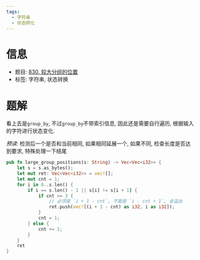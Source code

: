 ```yaml
---
tags:
  - 字符串
  - 状态转化
---
```


# 信息 
* 题目:  [830. 较大分组的位置](https://leetcode.cn/problems/positions-of-large-groups/)
* 标签: 字符串, 状态转换

# 题解
看上去是`group_by`, 不过`group_by`不带索引信息, 因此还是需要自行遍历, 根据输入的字符进行状态变化.

*预读*: 检测后一个是否和当前相同, 如果相同延展一个, 如果不同, 检查长度是否达到要求, 特殊处理一下结尾
```rust
pub fn large_group_positions(s: String) -> Vec<Vec<i32>> {
    let s = s.as_bytes();
    let mut ret: Vec<Vec<i32>> = vec![];
    let mut cnt = 1;
    for i in 0..s.len() {
        if i == s.len() - 1 || s[i] != s[i + 1] {
            if cnt >= 3 {
                // 必须是 `i + 1 - cnt`, 不能是 `i - cnt + 1`, 会溢出
                ret.push(vec![(i + 1 - cnt) as i32, i as i32]);
            }
            cnt = 1;
        } else {
            cnt += 1;
        }
    }
    ret
}
```
